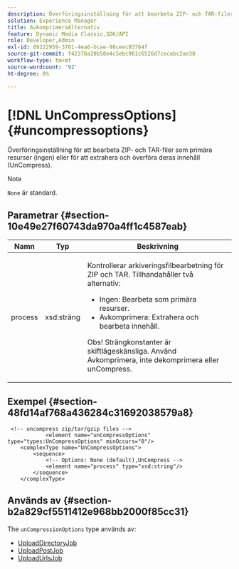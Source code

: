 ```yaml
---
description: Överföringsinställning för att bearbeta ZIP- och TAR-filer som primära resurser (ingen) eller för att extrahera och överföra deras innehåll (UnCompress).
solution: Experience Manager
title: AvkomprimeraAlternativ
feature: Dynamic Media Classic,SDK/API
role: Developer,Admin
exl-id: 89222959-3701-4ea6-bcae-98ceec93764f
source-git-commit: f42378a20b58e4c5ebc961c6526d7cecabc2ae38
workflow-type: tm+mt
source-wordcount: '92'
ht-degree: 0%

---
```


# [!DNL UnCompressOptions]{#uncompressoptions}

Överföringsinställning för att bearbeta ZIP- och TAR-filer som primära resurser (ingen) eller för att extrahera och överföra deras innehåll (UnCompress).

>[!NOTE]
>
>`None` är standard.

## Parametrar {#section-10e49e27f60743da970a4ff1c4587eab}

<table id="table_89C2F7CDB24848459E47F1F7F58D91BA"> 
 <thead> 
  <tr> 
   <th colname="col1" class="entry"> Namn </th> 
   <th colname="col2" class="entry"> Typ </th> 
   <th colname="col3" class="entry"> Beskrivning </th> 
  </tr> 
 </thead>
 <tbody> 
  <tr> 
   <td colname="col1"> <span class="codeph"> <span class="varname"> process</span> </span> </td> 
   <td colname="col2"> <span class="codeph"> xsd:sträng</span> </td> 
   <td colname="col3"> <p>Kontrollerar arkiveringsfilbearbetning för ZIP och TAR. Tillhandahåller två alternativ: 
     <ul id="ul_F34E2F3B9B74450CA7E76BD9FD7137C2">
      <li id="li_E982468ED814446593B0C0A3F3D729FB"><span class="codeph"> Ingen:</span> Bearbeta som primära resurser. </li>
      <li id="li_4A45DA99592B4EF7A1FE0A946A835104"><span class="codeph"> Avkomprimera:</span> Extrahera och bearbeta innehåll. </li>
     </ul><p>Obs! Strängkonstanter är skiftlägeskänsliga. Använd <span class="codeph"> Avkomprimera</span>, inte <span class="codeph"> dekomprimera</span> eller <span class="codeph"> unCompress</span>. </p></p> </td> 
  </tr> 
 </tbody> 
</table>

## Exempel {#section-48fd14af768a436284c31692038579a8}

```
 <!-- uncompress zip/tar/gzip files -->
            <element name="unCompressOptions" type="types:UnCompressOptions" minOccurs="0"/>
    <complexType name="UnCompressOptions">
        <sequence>
            <!-- Options: None (default),UnCompress -->
            <element name="process" type="xsd:string"/>
        </sequence>
    </complexType>
```

## Används av {#section-b2a829cf5511412e968bb2000f85cc31}

The `unCompressionOptions` type används av:

* [UploadDirectoryJob](../../types/c-data-types/r-upload-directory-job.md#reference-e707ebf53b074c49ad983d1886e0bbb6)
* [UploadPostJob](../../types/c-data-types/r-upload-post-job.md#reference-bca2339b593f4637a687c33937215ef4)
* [UploadUrlsJob](../../types/c-data-types/r-upload-urls-job.md#reference-8e9bc895268c4321b233dbeadc990398)
